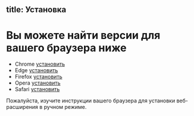 title: Установка
---

# Вы можете найти версии для вашего браузера ниже

* Chrome [установить](https://chrome.google.com/webstore/detail/xton-wallet/cjookpbkjnpkmknedggeecikaponcalb)
* Edge [установить](https://github.com/xtonwallet/web-extension/releases)
* Firefox [установить](https://github.com/xtonwallet/web-extension/releases)
* Opera [установить](https://github.com/xtonwallet/web-extension/releases)
* Safari [установить](https://github.com/xtonwallet/web-extension/releases)

Пожалуйста, изучите инструкции вашего браузера для установки веб-расширения в ручном режиме.
